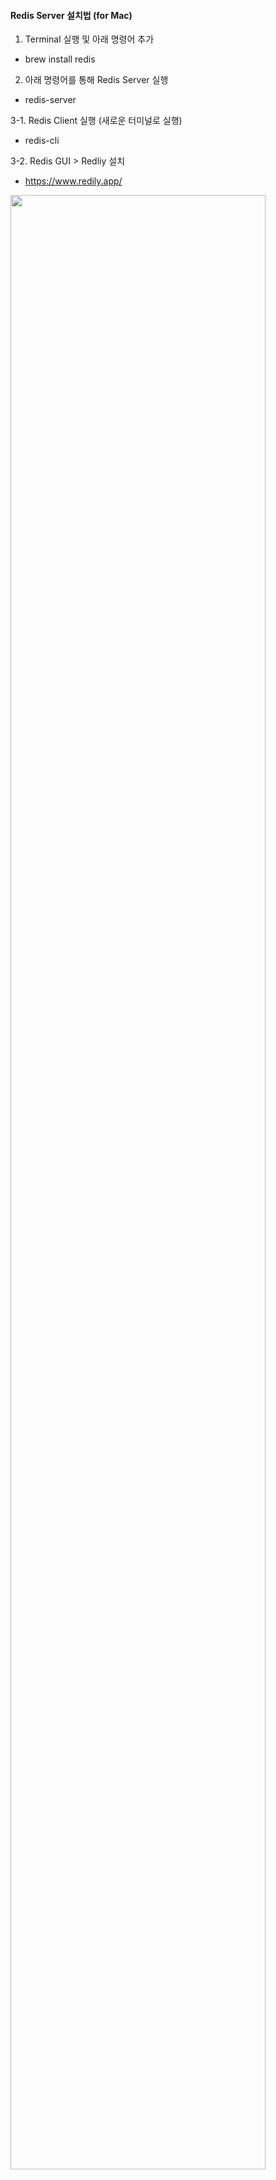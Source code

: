 #### Redis Server 설치법 (for Mac) 
1. Terminal 실행 및 아래 명령어 추가 
- brew install redis

2. 아래 명령어를 통해 Redis Server 실행
- redis-server

3-1. Redis Client 실행 (새로운 터미널로 실행)
- redis-cli

3-2. Redis GUI > Redliy 설치
- https://www.redily.app/

<img src="/image/Redily_실행화면.png" width="90%"></img>